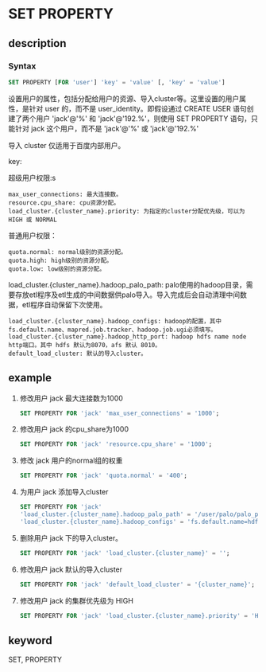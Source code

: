 # SET PROPERTY

## description

### Syntax

```SQL
SET PROPERTY [FOR 'user'] 'key' = 'value' [, 'key' = 'value']
```

设置用户的属性，包括分配给用户的资源、导入cluster等。这里设置的用户属性，是针对 user 的，而不是 user_identity。即假设通过 CREATE USER 语句创建了两个用户 'jack'@'%' 和 'jack'@'192.%'，则使用 SET PROPERTY 语句，只能针对 jack 这个用户，而不是 'jack'@'%' 或 'jack'@'192.%'

导入 cluster 仅适用于百度内部用户。

key:

超级用户权限:s

```plain text
max_user_connections: 最大连接数。
resource.cpu_share: cpu资源分配。
load_cluster.{cluster_name}.priority: 为指定的cluster分配优先级，可以为 HIGH 或 NORMAL
```

普通用户权限：

```plain text
quota.normal: normal级别的资源分配。
quota.high: high级别的资源分配。
quota.low: low级别的资源分配。
```

load_cluster.{cluster_name}.hadoop_palo_path: palo使用的hadoop目录，需要存放etl程序及etl生成的中间数据供palo导入。导入完成后会自动清理中间数据，etl程序自动保留下次使用。

```plain text
load_cluster.{cluster_name}.hadoop_configs: hadoop的配置，其中fs.default.name、mapred.job.tracker、hadoop.job.ugi必须填写。
load_cluster.{cluster_name}.hadoop_http_port: hadoop hdfs name node http端口。其中 hdfs 默认为8070，afs 默认 8010。
default_load_cluster: 默认的导入cluster。
```

## example

1. 修改用户 jack 最大连接数为1000

    ```SQL
    SET PROPERTY FOR 'jack' 'max_user_connections' = '1000';
    ```

2. 修改用户 jack 的cpu_share为1000

    ```SQL
    SET PROPERTY FOR 'jack' 'resource.cpu_share' = '1000';
    ```

3. 修改 jack 用户的normal组的权重

    ```SQL
    SET PROPERTY FOR 'jack' 'quota.normal' = '400';
    ```

4. 为用户 jack 添加导入cluster

    ```SQL
    SET PROPERTY FOR 'jack'
    'load_cluster.{cluster_name}.hadoop_palo_path' = '/user/palo/palo_path',
    'load_cluster.{cluster_name}.hadoop_configs' = 'fs.default.name=hdfs://dpp.cluster.com:port;mapred.job.tracker=dpp.cluster.com:port;hadoop.job.ugi=user,password;mapred.job.queue.name=job_queue_name_in_hadoop;mapred.job.priority=HIGH;';
    ```

5. 删除用户 jack 下的导入cluster。

    ```SQL
    SET PROPERTY FOR 'jack' 'load_cluster.{cluster_name}' = '';
    ```

6. 修改用户 jack 默认的导入cluster

    ```SQL
    SET PROPERTY FOR 'jack' 'default_load_cluster' = '{cluster_name}';
    ```

7. 修改用户 jack 的集群优先级为 HIGH

    ```SQL
    SET PROPERTY FOR 'jack' 'load_cluster.{cluster_name}.priority' = 'HIGH';
    ```

## keyword

SET, PROPERTY
